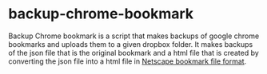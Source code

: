 # backup-chrome-bookmark
Backup Chrome bookmark is a script that makes backups of google chrome bookmarks and uploads them to a given dropbox folder. It makes backups of the json file that is the original bookmark and a html file that is created by converting the json file into a html file in [Netscape bookmark file format](https://msdn.microsoft.com/en-us/library/aa753582(v=vs.85).aspx).

